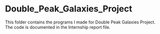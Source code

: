 # Double_Peak_Galaxies_Project
This folder contains the programs I made for Double Peak Galaxies Project. The code is documented in the Internship report file. 
